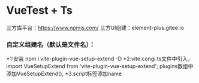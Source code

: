 # VueTest + Ts
三方库平台：https://www.npmjs.com/
三方UI组建：element-plus.gitee.io


### 自定义组建名（默认是文件名）：
*1:安装 npm i vite-plugin-vue-setup-extend -D
*2:vite.congi.ts文件中引入，
import VueSetupExtend from 'vite-plugin-vue-setup-extend';
plugins数组中添加VueSetupExtend(),
*3.script标签添加name
<script setup lang="ts" name ="Person123">


